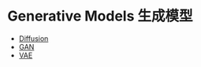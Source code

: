 # Generative Models 生成模型
+ [Diffusion]()
+ [GAN]()
+ [VAE](https://github.com/Ellomorce/awesome-ntutai/blob/main/Generative_models/VAE.md)
